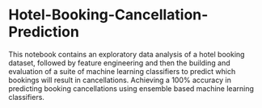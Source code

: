 # Hotel-Booking-Cancellation-Prediction
This notebook contains an exploratory data analysis of a hotel booking dataset, followed by feature engineering and then the building and evaluation of a suite of machine learning classifiers to predict which bookings will result in cancellations. Achieving a 100% accuracy in predicting booking cancellations using ensemble based machine learning classifiers.
